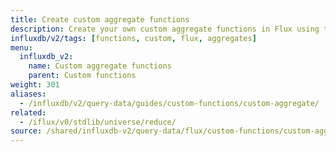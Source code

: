 ```yaml
---
title: Create custom aggregate functions
description: Create your own custom aggregate functions in Flux using the `reduce()` function.
influxdb/v2/tags: [functions, custom, flux, aggregates]
menu:
  influxdb_v2:
    name: Custom aggregate functions
    parent: Custom functions
weight: 301
aliases:
  - /influxdb/v2/query-data/guides/custom-functions/custom-aggregate/
related:
  - /iflux/v0/stdlib/universe/reduce/
source: /shared/influxdb-v2/query-data/flux/custom-functions/custom-aggregate.md
---
```


<!-- The content for this file is located at
// SOURCE content/shared/influxdb-v2/query-data/flux/custom-functions/custom-aggregate.md -->
